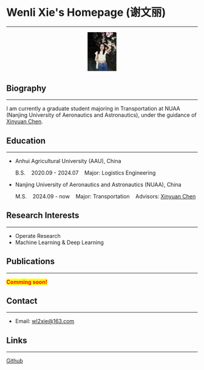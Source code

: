 # Wenli Xie's Homepage (谢文丽)

---

<div style="text-align: center;">
  <img src="_static/photo.jpg" alt="photo" style="zoom: 10%;">
</div>


## Biography

---

I am currently a graduate student majoring in Transportation at NUAA (Nanjing University of Aeronautics and Astronautics), under the guidance of  [Xinyuan Chen](http://faculty.nuaa.edu.cn/chenxinyuan/zh_CN/index/376681/list/index.htm).

## Education

---

- Anhui Agricultural University (AAU), China

  B.S.&nbsp;&nbsp;&nbsp;&nbsp;2020.09 - 2024.07&nbsp;&nbsp;&nbsp;&nbsp;Major: Logistics Engineering

- Nanjing University of Aeronautics and Astronautics (NUAA), China
  
  M.S.&nbsp;&nbsp;&nbsp;&nbsp;2024.09 - now&nbsp;&nbsp;&nbsp;&nbsp;Major: Transportation&nbsp;&nbsp;&nbsp;&nbsp;Advisors: [Xinyuan Chen](http://faculty.nuaa.edu.cn/chenxinyuan/zh_CN/index/376681/list/index.htm)

## Research Interests

---

- Operate Research
- Machine Learning & Deep Learning

## Publications

---

<b style="color: red; background-color: yellow">Comming soon!</b>

## Contact

---

- Email: wl2xie@163.com

## Links

---

[Github](https://github.com/wenli-xie)
